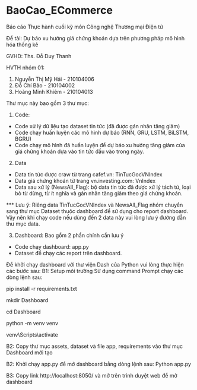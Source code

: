 # BaoCao_ECommerce
 Báo cáo Thực hành cuối kỳ môn Công nghệ Thương mại Điện tử
 
 Đề tài: Dự báo xu hướng giá chứng khoán dựa trên phương pháp mô hình hóa thống kê
 
GVHD: Ths. Đỗ Duy Thanh

HVTH nhóm 01:
1. Nguyễn Thị Mỹ Hải - 210104006
2. Đỗ Chí Bảo - 210104002
3. Hoàng Minh Khiêm - 210104013

Thư mục này bao gồm 3 thư mục:
1. Code: 
- Code xử lý dữ liệu tạo dataset tin tức (đã được gán nhãn tăng giảm)
- Code chạy huấn luyện các mô hình dự báo (RNN, GRU, LSTM, BiLSTM, BGRU)
- Code chạy mô hình đã huấn luyện để dự báo xu hướng tăng giảm của giá chứng khoán dựa vào tin tức đầu vào trong ngày.
2. Data
- Data tin tức được craw từ trang cafef.vn: TinTucGocVNIndex
- Data giá chứng khoán từ trang vn.investing.com: VnIndex
- Data sau xử lý (NewsAll_Flag): bộ data tin tức đã được xử lý tách từ, loại bỏ từ dừng, từ ít nghĩa và gán nhãn tăng giảm theo giá chứng khoán.

*** Lưu ý: Riêng data TinTucGocVNIndex và NewsAll_Flag nhóm chuyển sang thư mục Dataset thuộc dashboard để sử dụng cho report dashboard.
Vậy nên khi chạy code nếu dùng đến 2 data này vui lòng lưu ý đường dẫn thư mục data.

3. Dashboard: Bao gồm 2 phần chính cần lưu ý
- Code chạy dashboard: app.py
- Dataset để chạy các report trên dashboard.

Để khởi chạy dashboard với thư viện Dash của Python vui lòng thực hiện các bước sau:
B1: Setup môi trường
Sử dụng command Prompt chạy các dòng lệnh sau:

pip install -r requirements.txt

mkdir Dashboard 

cd Dashboard  

python -m venv venv 

venv\Scripts\activate

B2: Copy thư mục assets, dataset và file app, requirements vào thư mục Dashboard mới tạo

B2: Khởi chạy app.py để mở dashboard bằng dòng lệnh sau: Python app.py

B3: Copy link http://localhost:8050/ và mở trên trình duyệt web để mở dashboard 
